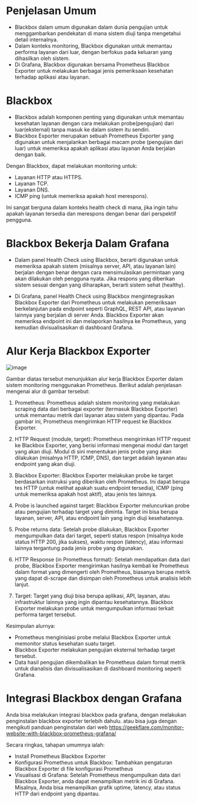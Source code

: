 # Penjelasan Umum

- Blackbox dalam umum digunakan dalam dunia pengujian untuk menggambarkan pendekatan di mana sistem diuji tanpa mengetahui detail internalnya.
- Dalam konteks monitoring, Blackbox digunakan untuk memantau performa layanan dari luar, dengan berfokus pada keluaran yang dihasilkan oleh sistem.
- Di Grafana, Blackbox digunakan bersama Prometheus Blackbox Exporter untuk melakukan berbagai jenis pemeriksaan kesehatan terhadap aplikasi atau layanan.

# Blackbox

- Blackbox adalah komponen penting yang digunakan untuk memantau kesehatan layanan dengan cara melakukan probe(pengujian) dari luar(eksternal) tanpa masuk ke dalam sistem itu sendiri.
- Blackbox Exporter merupakan sebuah Prometheus Exporter yang digunakan untuk menjalankan berbagai macam probe (pengujian dari luar) untuk memeriksa apakah aplikasi atau layanan Anda berjalan dengan baik.

Dengan Blackbox, dapat melakukan monitoring untuk:

- Layanan HTTP atau HTTPS.
- Layanan TCP.
- Layanan DNS.
- ICMP ping (untuk memeriksa apakah host merespons).

Ini sangat berguna dalam konteks health check di mana, jika ingin tahu apakah layanan tersedia dan merespons dengan benar dari perspektif pengguna.

# Blackbox Bekerja Dalam Grafana

- Dalam panel Health Check using Blackbox, berarti digunakan untuk memeriksa apakah sistem (misalnya server, API, atau layanan lain) berjalan dengan benar dengan cara mensimulasikan permintaan yang akan dilakukan oleh pengguna nyata. Jika respons yang diberikan sistem sesuai dengan yang diharapkan, berarti sistem sehat (healthy).

- Di Grafana, panel Health Check using Blackbox mengintegrasikan Blackbox Exporter dari Prometheus untuk melakukan pemeriksaan berkelanjutan pada endpoint seperti GraphQL, REST API, atau layanan lainnya yang berjalan di server Anda. Blackbox Exporter akan memeriksa endpoint ini dan melaporkan hasilnya ke Prometheus, yang kemudian divisualisasikan di dashboard Grafana.

# Alur Kerja Blackbox Exporter

![image](https://github.com/user-attachments/assets/3bc9944d-cd69-46f7-a460-eb08e619375f)


Gambar diatas tersebut menunjukkan alur kerja Blackbox Exporter dalam sistem monitoring menggunakan Prometheus. Berikut adalah penjelasan mengenai alur di gambar tersebut:

1. Prometheus: Prometheus adalah sistem monitoring yang melakukan scraping data dari berbagai exporter (termasuk Blackbox Exporter) untuk memantau metrik dari layanan atau sistem yang dipantau. Pada gambar ini, Prometheus mengirimkan HTTP request ke Blackbox Exporter.

2. HTTP Request (module, target): Prometheus mengirimkan HTTP request ke Blackbox Exporter, yang berisi informasi mengenai modul dan target yang akan diuji. Modul di sini menentukan jenis probe yang akan dilakukan (misalnya HTTP, ICMP, DNS), dan target adalah layanan atau endpoint yang akan diuji.

3. Blackbox Exporter: Blackbox Exporter melakukan probe ke target berdasarkan instruksi yang diberikan oleh Prometheus. Ini dapat berupa tes HTTP (untuk melihat apakah suatu endpoint tersedia), ICMP (ping untuk memeriksa apakah host aktif), atau jenis tes lainnya.

4. Probe is launched against target: Blackbox Exporter meluncurkan probe atau pengujian terhadap target yang diminta. Target ini bisa berupa layanan, server, API, atau endpoint lain yang ingin diuji kesehatannya.

5. Probe returns data: Setelah probe dilakukan, Blackbox Exporter mengumpulkan data dari target, seperti status respon (misalnya kode status HTTP 200, jika sukses), waktu respon (latency), atau informasi lainnya tergantung pada jenis probe yang digunakan.

6. HTTP Response (in Prometheus format): Setelah mendapatkan data dari probe, Blackbox Exporter mengirimkan hasilnya kembali ke Prometheus dalam format yang dimengerti oleh Prometheus, biasanya berupa metrik yang dapat di-scrape dan disimpan oleh Prometheus untuk analisis lebih lanjut.

7. Target: Target yang diuji bisa berupa aplikasi, API, layanan, atau infrastruktur lainnya yang ingin dipantau kesehatannya. Blackbox Exporter melakukan probe untuk mengumpulkan informasi terkait performa target tersebut.

Kesimpulan alurnya:

- Prometheus menginisiasi probe melalui Blackbox Exporter untuk memonitor status kesehatan suatu target.
- Blackbox Exporter melakukan pengujian eksternal terhadap target tersebut.
- Data hasil pengujian dikembalikan ke Prometheus dalam format metrik untuk dianalisis dan divisualisasikan di dashboard monitoring seperti Grafana.

# Integrasi Blackbox dengan Grafana

Anda bisa melakukan integrasi blackbox pada grafana, dengan melakukan penginstalan blackbox exporter terlebih dahulu. atau bisa juga dengan mengikuti panduan penginstalan dari web https://geekflare.com/monitor-website-with-blackbox-prometheus-grafana/

Secara ringkas, tahapan umumnya ialah:

- Install Prometheus Blackbox Exporter
- Konfigurasi Prometheus untuk Blackbox: Tambahkan pengaturan Blackbox Exporter di file konfigurasi Prometheus
- Visualisasi di Grafana: Setelah Prometheus mengumpulkan data dari Blackbox Exporter, anda dapat menampilkan metrik ini di Grafana. Misalnya, Anda bisa menampilkan grafik uptime, latency, atau status HTTP dari endpoint yang dipantau.

